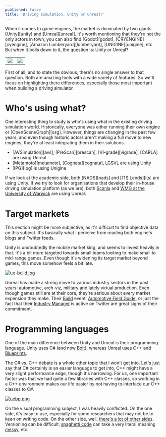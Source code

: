 ```yaml
---
published: false
title: 'Driving simulation, Unity or Unreal?'
---
```

When it comes to game engines, the market is dominated by two giants: [Unity][unity] and [Unreal][unreal]. It's worth mentioning that they're not the only actors in town, you can also find [Godot][godot], [CRYENGINE][cyengine], [Amazon Lumberyard][lumberyard], [UNIGINE][unigine], etc. But when it boils down to it, the question is: Unity or Unreal?

|                                             |                                                           |
|:-------------------------------------------:|:---------------------------------------------------------:|
| ![]({{site.baseurl}}/images/unity-logo.jpg) | ![]({{site.baseurl}}/images/UE_Logo_Horizontal_Black.png) |

First of all, and to state the obvious, there's no single answer to that question. Both are amazing tools with a wide variety of features. So we'll focus on highlighting there differences, especially those most important when building a driving simulator.

# Who's using what?

One interesting thing to study is who's using what in the existing driving simulation world. Historically, everyone was either running their own engine or [OpenSceneGraph][osg]. However, things are changing in the past few years, and even though historic actors aren't making a full move to new engines, they're at least integrating them in their solutions.

* [AVSimulation][avs], [PreScan][prescan], [VI-grade][vigrade], [CARLA] are using Unreal
* [Metamoto][metamoto], [Cognata][cognata], [LGSVL][lgsvl] are using Unity
* [IPG][ipg] is using Unigine

If we look at the academic side, both [NADS][nads] and [ITS Leeds][its] are using Unity. If we try to look for organisations that develop their in-house driving simulation platform (as we are), both [Scania][scania] and [WMG at the University of Warwick][wmg] are using Unreal.

# Target markets

This section might be more subjective, as it's difficult to find objective data on this subject. It's basically what I perceive from reading both engine's blogs and Twitter feeds.

Unity is undoubtedly the mobile market king, and seems to invest heavily in that. It's a bit more targeted towards small teams looking to make small to mid-range games. Even though it's widening its target market beyond games, this move somehow feels a bit late.

[![ue-build.jpg]({{site.baseurl}}/images/ue-build.jpg)][0]

Unreal has made a strong move to various industry sectors in the past years: automotive, arch-viz, military and lately virtual production. Even though games still are at their core, they're serious about every market expension they make. Their [Build][build] event, [Automotive Field Guide][afg], or just the fact that their [Industry Manager][sloze] is active on Twitter are great signs of their commitment.

# Programming languages

One of the main difference between Unity and Unreal is their programming language. Unity uses C# (and now [Bolt][bolt]), whereas Unreal uses C++ and [Blueprints][bp].

The C# vs. C++ debate is a whole other topic that I won't get into. Let's just say that C# certainly is an easier language to get into, C++ might have a very slight performance edge, though it's narrowing. For us, one important factor was that we had quite a few libraries with C++ classes, so working in a C++ environment makes our life easier by not having to interface our C++ classes to C#.

[![uebp.png]({{site.baseurl}}/images/uebp.png)][1]

On the visual programming subject, I was heavily conflicted. On the one side, it's easy to use, especially for some researchers that may not be to keen on writing code. On the other side, well, [there's a lot of other sides][vpbad]. Versioning can be difficult, [spaghetti code][spaghet] can take a very literal meaning [messy][hell], etc.

[0]: https://www.unrealengine.com/en-US/events/build-detroit-19-showcases-real-time-automotive-design-and-visualization
[1]: https://www.reddit.com/r/unrealengine/comments/ci9myr/enough_with_the_spaghetti/

[lgsvl]: https://www.lgsvlsimulator.com/
[scania]: https://www.unrealengine.com/en-US/spotlights/real-time-simulation-of-new-hmi-concepts-at-scania
[wmg]: https://www.unrealengine.com/en-US/spotlights/meet-the-hybrid-real-time-simulator-for-testing-autonomous-vehicles
[build]: https://www.unrealengine.com/en-US/events/build-for-automotive-2020
[afg]: https://www.unrealengine.com/en-US/spotlights/the-automotive-field-guide-building-an-automotive-platform-with-unreal-engine
[sloze]: https://twitter.com/slfeeding
[bolt]: https://blogs.unity3d.com/2020/07/22/bolt-visual-scripting-is-now-included-in-all-unity-plans/
[bp]: https://docs.unrealengine.com/en-US/ProgrammingAndScripting/Blueprints/index.html
[hell]: https://blueprintsfromhell.tumblr.com/
[vpbad]: http://mikehadlow.blogspot.com/2018/10/visual-programming-why-its-bad-idea.html
[spaghet]: https://en.wikipedia.org/wiki/Spaghetti_code